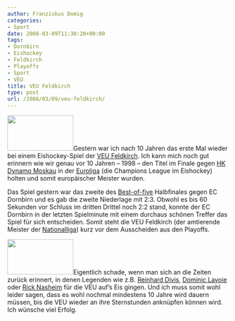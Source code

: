 ```yaml
---
author: Franziskus Domig
categories:
- Sport
date: 2008-03-09T11:30:20+00:00
tags:
- Dornbirn
- Eishockey
- Feldkirch
- Playoffs
- Sport
- VEU
title: VEU Feldkirch
type: post
url: /2008/03/09/veu-feldkirch/
---
```


[<img class="alignleft size-thumbnail attachment wp-att-32" title="dsc00330" src="/uploads/2008/03/dsc00330-150x80.jpg" alt="" width="150" height="80" />][1]Gestern war ich nach 10 Jahren das erste Mal wieder bei einem Eishockey-Spiel der [VEU Feldkirch][2]. Ich kann mich noch gut erinnern wie wir genau vor 10 Jahren &#8211; 1998 &#8211; den Titel im Finale gegen [HK Dynamo Moskau][3] in der [Euroliga][4] (die Champions League im Eishockey) holten und somit europäischer Meister wurden.

Das Spiel gestern war das zweite des [Best-of-five][5] Halbfinales gegen EC Dornbirn und es gab die zweite Niederlage mit 2:3. Obwohl es bis 60 Sekunden vor Schluss im dritten Drittel noch 2:2 stand, konnte der EC Dornbirn in der letzten Spielminute mit einem durchaus schönen Treffer das Spiel für sich entscheiden. Somit steht die VEU Feldkirch (der amtierende Meister der [Nationalliga][6]) kurz vor dem Ausscheiden aus den Playoffs.

[<img class="alignright size-thumbnail attachment wp-att-31" title="dsc00329" src="/uploads/2008/03/dsc00329-150x80.jpg" alt="" width="150" height="80" />][7]Eigentlich schade, wenn man sich an die Zeiten zurück erinnert, in denen Legenden wie z.B. [Reinhard Divis][8], [Dominic Lavoie][9] oder [Rick Nasheim][10] für die VEU auf&#8217;s Eis gingen. Und ich muss somit wohl leider sagen, dass es wohl nochmal mindestens 10 Jahre wird dauern müssen, bis die VEU wieder an ihre Sternstunden anknüpfen können wird. Ich wünsche viel Erfolg.

 [1]: /uploads/2008/03/dsc00330.jpg
 [2]: http://de.wikipedia.org/wiki/VEU_Feldkirch
 [3]: http://de.wikipedia.org/wiki/HK_Dynamo_Moskau
 [4]: http://de.wikipedia.org/wiki/European_Hockey_League
 [5]: http://de.wikipedia.org/wiki/Modus_(Sport)#Best-of-Five_.28Bester_aus_f.C3.BCnf.29
 [6]: http://www.eishockey.at/nationalliga.html
 [7]: /uploads/2008/03/dsc00329.jpg
 [8]: http://de.wikipedia.org/wiki/Reinhard_Divis
 [9]: http://de.wikipedia.org/wiki/Dominic_Lavoie
 [10]: http://de.wikipedia.org/wiki/Rick_Nasheim
